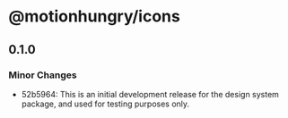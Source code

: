 # @motionhungry/icons

## 0.1.0

### Minor Changes

- 52b5964: This is an initial development release for the design system package, and used for testing purposes only.
